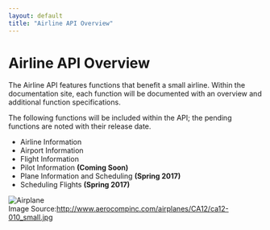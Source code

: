 ```yaml
---
layout: default
title: "Airline API Overview"
---
```


# **Airline API Overview**
The Airline API features functions that benefit a small airline. Within the documentation site, each function will be documented with an overview and additional function specifications.  

The following functions will be included within the API; the pending functions are noted with their release date. 

- Airline Information  
- Airport Information  
- Flight Information  
- Pilot Information **(Coming Soon)**
- Plane Information and Scheduling **(Spring 2017)**
- Scheduling Flights  **(Spring 2017)**  

![Airplane](http://www.aerocompinc.com/airplanes/CA12/ca12-010_small.jpg)  
Image Source:http://www.aerocompinc.com/airplanes/CA12/ca12-010_small.jpg 

<div class="home">

  
</div>
